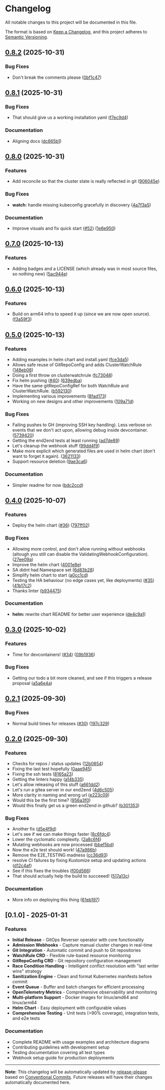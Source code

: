 # Changelog

All notable changes to this project will be documented in this file.

The format is based on [Keep a Changelog](https://keepachangelog.com/en/1.0.0/),
and this project adheres to [Semantic Versioning](https://semver.org/spec/v2.0.0.html).

## [0.8.2](https://github.com/ConfigButler/gitops-reverser/compare/gitops-reverser-v0.8.1...gitops-reverser-v0.8.2) (2025-10-31)


### Bug Fixes

* Don't break the comments please ([0bf1c47](https://github.com/ConfigButler/gitops-reverser/commit/0bf1c47249bb757969075fc4fc5469a0fcb4ca68))

## [0.8.1](https://github.com/ConfigButler/gitops-reverser/compare/gitops-reverser-v0.8.0...gitops-reverser-v0.8.1) (2025-10-31)


### Bug Fixes

* That should give us a working installation yaml ([f7ec9d4](https://github.com/ConfigButler/gitops-reverser/commit/f7ec9d4c08c5a1de58017dd6be042da3cec99daa))


### Documentation

* Aligning docs ([dc665b1](https://github.com/ConfigButler/gitops-reverser/commit/dc665b1ad1ccd3632eb9b8def1b41fb4a87dbe6c))

## [0.8.0](https://github.com/ConfigButler/gitops-reverser/compare/gitops-reverser-v0.7.0...gitops-reverser-v0.8.0) (2025-10-31)


### Features

* Add reconcile so that the cluster state is really reflected in git ([906045e](https://github.com/ConfigButler/gitops-reverser/commit/906045eea1de4a274a97ad579f6cb7183c51b4b0))


### Bug Fixes

* **watch:** handle missing kubeconfig gracefully in discovery ([4a7f3a5](https://github.com/ConfigButler/gitops-reverser/commit/4a7f3a5394afc066bc5e43b45788030a5bd16cfb))


### Documentation

* Improve visuals and fix quick start ([#52](https://github.com/ConfigButler/gitops-reverser/issues/52)) ([1e6e950](https://github.com/ConfigButler/gitops-reverser/commit/1e6e950f0fee0d3ad6413eedc1a322e7a79ec81f))

## [0.7.0](https://github.com/ConfigButler/gitops-reverser/compare/gitops-reverser-v0.6.0...gitops-reverser-v0.7.0) (2025-10-13)


### Features

* Adding badges and a LICENSE (which already was in most source files, so nothing new) ([5ac944e](https://github.com/ConfigButler/gitops-reverser/commit/5ac944eeae63e7fd893ad94a6dc5b080a55ce52d))

## [0.6.0](https://github.com/ConfigButler/gitops-reverser/compare/gitops-reverser-v0.5.0...gitops-reverser-v0.6.0) (2025-10-13)


### Features

* Build on arm64 infra to speed it up (since we are now open source). ([f3a59f3](https://github.com/ConfigButler/gitops-reverser/commit/f3a59f318ef1addfbeb2437091cf72bceebd67ad))

## [0.5.0](https://github.com/ConfigButler/gitops-reverser/compare/gitops-reverser-v0.4.0...gitops-reverser-v0.5.0) (2025-10-13)


### Features

* Adding examples in helm chart and install.yaml ([fce3da5](https://github.com/ConfigButler/gitops-reverser/commit/fce3da59dd1503413f895d16757198e311415403))
* Allows safe reuse of GitRepoConfig and adds ClusterWatchRule ([148eb08](https://github.com/ConfigButler/gitops-reverser/commit/148eb08875f17e2a4018ce06dd031ec44152ef53))
* Doing a first throw on clusterwatchrule ([fc73048](https://github.com/ConfigButler/gitops-reverser/commit/fc730484a9377602231582da55e0b31d1cd1938b))
* Fix helm pushing ([#40](https://github.com/ConfigButler/gitops-reverser/issues/40)) ([639edba](https://github.com/ConfigButler/gitops-reverser/commit/639edbaf4f98b4b4cd604cd24e88130231c68bba))
* Have the same gitRepoConfigRef for both WatchRule and ClusterWatchRule. ([b592130](https://github.com/ConfigButler/gitops-reverser/commit/b592130f1ac4e69c7ba4b2426fe6a64b4d165fc4))
* Implementing various improvements ([8fad173](https://github.com/ConfigButler/gitops-reverser/commit/8fad1737d6484f14ec259c651edb80d26b41ac40))
* Working on new designs and other improvements ([109a71d](https://github.com/ConfigButler/gitops-reverser/commit/109a71d1fc15fd9c613530f8ebb94c6e99f98e64))


### Bug Fixes

* Failing pushes to GH (improving SSH key handling). Less verbose on events that we don't act upon, allowing debug inside devcontainer. ([5739420](https://github.com/ConfigButler/gitops-reverser/commit/573942027fe934a3253351ec6617744c965506ae))
* Getting the end2end tests at least running ([ad7de89](https://github.com/ConfigButler/gitops-reverser/commit/ad7de89e528b026bc733716f24a1354860239cf4))
* Let's cleanup the webhook stuff ([99dd4f9](https://github.com/ConfigButler/gitops-reverser/commit/99dd4f9202850a6e7e4a8a002e81b75b8b686df8))
* Make more explicit which generated files are used in helm chart (don't want to forget it again). ([3621133](https://github.com/ConfigButler/gitops-reverser/commit/362113379d0b2fd7932f8ce7b22dce250c013e94))
* Support resource deletion ([9ae3ca6](https://github.com/ConfigButler/gitops-reverser/commit/9ae3ca63f225f92bb046046962ecc8ecd9de2e15))


### Documentation

* Simpler readme for now ([bdc2ccd](https://github.com/ConfigButler/gitops-reverser/commit/bdc2ccdafe64796e43e03ae0786abff143ea57d9))

## [0.4.0](https://github.com/ConfigButler/gitops-reverser/compare/gitops-reverser-v0.3.0...gitops-reverser-v0.4.0) (2025-10-07)


### Features

* Deploy the helm chart ([#36](https://github.com/ConfigButler/gitops-reverser/issues/36)) ([797ff02](https://github.com/ConfigButler/gitops-reverser/commit/797ff025bf7e9436ed96d8c1896b4d16451c144c))


### Bug Fixes

* Allowing more control, and don't allow running without webhooks (altough you still can disable the ValidatingWebhookConfiguration). ([27ee09a](https://github.com/ConfigButler/gitops-reverser/commit/27ee09a678ca2a6ebe46aee17dc064a071cc96f5))
* Improve the helm chart ([4001e8e](https://github.com/ConfigButler/gitops-reverser/commit/4001e8e20989c6711e92199a3cdb2c6056616a1c))
* SA didnt had Namespace set ([6d83b28](https://github.com/ConfigButler/gitops-reverser/commit/6d83b28796d1eeb41c4ab29af99203ca9a42ed3e))
* Simplify helm chart to start ([a0cc1cd](https://github.com/ConfigButler/gitops-reverser/commit/a0cc1cda6466c5d41de12da0ea7a89b2c40ac7d2))
* Testing the HA behaviour (no edge cases yet, like deployments) ([#35](https://github.com/ConfigButler/gitops-reverser/issues/35)) ([41b17c2](https://github.com/ConfigButler/gitops-reverser/commit/41b17c209f1efaf590a5793bd8f959488da7b9eb))
* Thanks linter ([b934475](https://github.com/ConfigButler/gitops-reverser/commit/b9344757197aa89abc73057dd1279cee7a42048e))


### Documentation

* **helm:** rewrite chart README for better user experience ([de4c9a1](https://github.com/ConfigButler/gitops-reverser/commit/de4c9a13ceafc9ab07b1dfc22cafb39fd54af593))

## [0.3.0](https://github.com/ConfigButler/gitops-reverser/compare/gitops-reverser-v0.2.1...gitops-reverser-v0.3.0) (2025-10-02)


### Features

* Time for devcontainers! ([#34](https://github.com/ConfigButler/gitops-reverser/issues/34)) ([09b1936](https://github.com/ConfigButler/gitops-reverser/commit/09b193604460f1d9f637e5b7b030ae5488bdb8b4))


### Bug Fixes

* Getting our todo a bit more cleaned, and see if this triggers a release proposal ([a5a6e4a](https://github.com/ConfigButler/gitops-reverser/commit/a5a6e4af4922562648d8d311f8ec52d72bc2b79b))

## [0.2.1](https://github.com/ConfigButler/gitops-reverser/compare/gitops-reverser-v0.2.0...gitops-reverser-v0.2.1) (2025-09-30)


### Bug Fixes

* Normal build times for releases ([#30](https://github.com/ConfigButler/gitops-reverser/issues/30)) ([197c329](https://github.com/ConfigButler/gitops-reverser/commit/197c329119d42e50b549b07f8b1635d5ae19d2e9))

## [0.2.0](https://github.com/ConfigButler/gitops-reverser/compare/gitops-reverser-v0.1.0...gitops-reverser-v0.2.0) (2025-09-30)


### Features

* Checks for repos / status updates ([12b0854](https://github.com/ConfigButler/gitops-reverser/commit/12b0854655a0f856bb1f3aab488085efc2a6088b))
* Fixing the last test hopefully ([0aae945](https://github.com/ConfigButler/gitops-reverser/commit/0aae9452e39a5f99fc94f5650ff30149afd22914))
* Fixing the ssh tests ([8165a23](https://github.com/ConfigButler/gitops-reverser/commit/8165a2323063405c1aefee0de089a378a7c02b8e))
* Getting the linters happy ([a14b335](https://github.com/ConfigButler/gitops-reverser/commit/a14b335bc6b75d9363825dcde9a3f157f14ef4ef))
* Let's allow releasing of this stuff ([a661dd2](https://github.com/ConfigButler/gitops-reverser/commit/a661dd23f3c174a90210a19e80abee83c5d65fc6))
* Let's run a gitea server in our end2end ([4d6c505](https://github.com/ConfigButler/gitops-reverser/commit/4d6c50581c333cef3c0ead7b2b3fa810451cad01))
* More clarity in naming and wrong url ([e223c09](https://github.com/ConfigButler/gitops-reverser/commit/e223c090de0e49b5c0b923a4fc8ea6ba81c39aa8))
* Would this be the first time? ([956a3f0](https://github.com/ConfigButler/gitops-reverser/commit/956a3f0a9b832eb7e0a5a3cc4aa5ad86076bd4eb))
* Would this finally get us a green end2end in github? ([b301353](https://github.com/ConfigButler/gitops-reverser/commit/b301353bada6e80bea98a7f709267eb97146d0fb))


### Bug Fixes

* Another fix ([d5e4f9d](https://github.com/ConfigButler/gitops-reverser/commit/d5e4f9d117ef96c673177b596432766a5737dc2e))
* Let's see if we can make things faster ([8c6fdc4](https://github.com/ConfigButler/gitops-reverser/commit/8c6fdc4305877cf380bd758755f82d35dbd26d31))
* Lower the cyclomatic complexity. ([2a8c6f4](https://github.com/ConfigButler/gitops-reverser/commit/2a8c6f460f29706e50037bb1c4d1d4c01edbd23d))
* Mutating webhooks are now processed ([bbef5bd](https://github.com/ConfigButler/gitops-reverser/commit/bbef5bd2f97a995646899001f21928cf63d6585d))
* Now the e2e test should work! ([47a986b](https://github.com/ConfigButler/gitops-reverser/commit/47a986b7349a3a8c6c1c94bd413911093cdaa672))
* Remove the E2E_TESTING madness ([cc36d93](https://github.com/ConfigButler/gitops-reverser/commit/cc36d934fb73748188ecf201243589a31b576063))
* resolve CI failures by fixing Kustomize setup and updating actions ([d12c4af](https://github.com/ConfigButler/gitops-reverser/commit/d12c4afaf6d923eb555a560cf37612ad08259433))
* See if this fixes the troubles ([f00d566](https://github.com/ConfigButler/gitops-reverser/commit/f00d56603adf2c24570a2ac6649392ac15f9d793))
* That should actually help the build to succeeed! ([517a13c](https://github.com/ConfigButler/gitops-reverser/commit/517a13c7f9f77bf22b17cd67ea303ae906c30c3e))


### Documentation

* More info on deploying this thing ([61eb197](https://github.com/ConfigButler/gitops-reverser/commit/61eb1975c3a59ed9e0138377312c4757cdd75956))

## [0.1.0] - 2025-01-31

### Features

* **Initial Release** - GitOps Reverser operator with core functionality
* **Admission Webhooks** - Capture manual cluster changes in real-time
* **Git Integration** - Automatic commit and push to Git repositories
* **WatchRule CRD** - Flexible rule-based resource monitoring
* **GitRepoConfig CRD** - Git repository configuration management
* **Race Condition Handling** - Intelligent conflict resolution with "last writer wins" strategy
* **Sanitization Engine** - Clean and format Kubernetes manifests before commit
* **Event Queue** - Buffer and batch changes for efficient processing
* **OpenTelemetry Metrics** - Comprehensive observability and monitoring
* **Multi-platform Support** - Docker images for linux/amd64 and linux/arm64
* **Helm Chart** - Easy deployment with configurable values
* **Comprehensive Testing** - Unit tests (>90% coverage), integration tests, and e2e tests

### Documentation

* Complete README with usage examples and architecture diagrams
* Contributing guidelines with development setup
* Testing documentation covering all test types
* Webhook setup guide for production deployments

---

**Note:** This changelog will be automatically updated by [release-please](https://github.com/googleapis/release-please) based on [Conventional Commits](https://www.conventionalcommits.org/). Future releases will have their changes automatically documented here.
